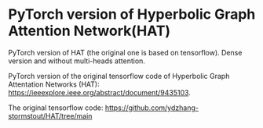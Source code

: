 # PyTorch version of Hyperbolic Graph Attention Network(HAT)
PyTorch version of HAT (the original one is based on tensorflow).
Dense version and without multi-heads attention.

PyTorch version of the original tensorflow code of Hyperbolic Graph Attentation Networks (HAT): https://ieeexplore.ieee.org/abstract/document/9435103.

The original tensorflow code: https://github.com/ydzhang-stormstout/HAT/tree/main
